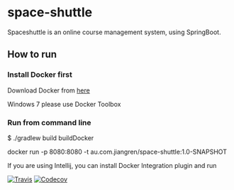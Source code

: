# space-shuttle
Spaceshuttle is an online course management system, using SpringBoot.

## How to run

### Install Docker first

Download Docker from [here](https://www.docker.com/)

Windows 7 please use Docker Toolbox

### Run from command line

$ ./gradlew build buildDocker

docker run -p 8080:8080 -t au.com.jiangren/space-shuttle:1.0-SNAPSHOT

If you are using Intellij, you can install Docker Integration plugin and run

[![Travis](https://img.shields.io/travis/eviema/space-shuttle.svg)](https://travis-ci.org/eviema/space-shuttle)
[![Codecov](https://img.shields.io/codecov/c/github/eviema/space-shuttle/feature/custom-auth.svg)](https://codecov.io/gh/eviema/space-shuttle/branch/feature%2Fcustom-auth)